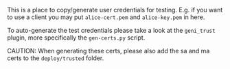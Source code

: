 This is a place to copy/generate user credentials for testing.
E.g. if you want to use a client you may put `alice-cert.pem` and `alice-key.pem` in here.

To auto-generate the test credentials please take a look at the `geni_trust` plugin, more specifically the `gen-certs.py` script.

CAUTION: When generating these certs, please also add the sa and ma certs to the `deploy/trusted` folder.